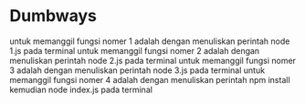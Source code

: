 # Dumbways
untuk memanggil fungsi nomer 1 adalah dengan menuliskan perintah node 1.js pada terminal
untuk memanggil fungsi nomer 2 adalah dengan menuliskan perintah node 2.js pada terminal
untuk memanggil fungsi nomer 3 adalah dengan menuliskan perintah node 3.js pada terminal
untuk memanggil fungsi nomer 4 adalah dengan menuliskan perintah npm install kemudian node index.js pada terminal
